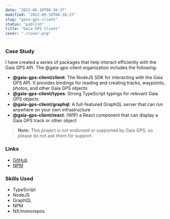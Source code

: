 ```yaml
---
date: "2022-06-10T08:38:37"
modified: "2022-06-10T08:38:37"
slug: "gaia-gps-client"
status: "publish"
title: "Gaia GPS Client"
cover: "./cover.png"
---
```


### Case Study
I have created a series of packages that help interact efficiently with the Gaia GPS API. The @gaia-gps-client organization includes the following:

- **@gaia-gps-client/client**: The NodeJS SDK for interacting with the Gaia GPS API. It provides bindings for reading and creating tracks, waypoints, photos, and other Gaia GPS objects
- **@gaia-gps-client/types**: Strong TypeScript typings for relevant Gaia GPS objects
- **@gaia-gps-client/graphql**: A full-featured GraphQL server that can run anywhere on your own infrastructure
- **@gaia-gps-client/react**: (WIP) a React component that can display a Gaia GPS track or other object

> **Note:** This project is not endorsed or supported by Gaia GPS, so please do not ask them for support.

### Links
- [GitHub](https://github.com/kylekarpack/gaia-gps-client)
- [NPM](https://www.npmjs.com/package/@gaia-gps-client/client)

### Skills Used
- TypeScript
- NodeJS
- GraphQL
- NPM
- NX/monorepos
